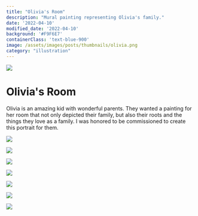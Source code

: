 ```yaml
---
title: "Olivia's Room"
description: "Mural painting representing Olivia's family."
date: '2022-04-10'
modified_date: '2022-04-10'
background: '#F9F6E7'
containerClass: 'text-blue-900'
image: /assets/images/posts/thumbnails/olivia.png
category: "illustration"
---
```


![](/assets/images/posts/olivia/h1.png)

# Olivia's Room

Olivia is an amazing kid with wonderful parents. They wanted a painting for her room that not only depicted their family, but also their roots and the things they love as a family. I was honored to be commissioned to create this portrait for them.

![](/assets/images/posts/olivia/001.png)

![](/assets/images/posts/olivia/002.png)

![](/assets/images/posts/olivia/h3.png)

![](/assets/images/posts/olivia/003.png)

![](/assets/images/posts/olivia/004.png)

![](/assets/images/posts/olivia/005.png)

![](/assets/images/posts/olivia/h2.png)